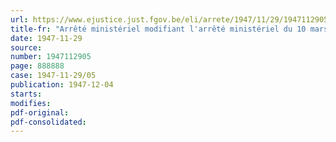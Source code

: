 ```yaml
---
url: https://www.ejustice.just.fgov.be/eli/arrete/1947/11/29/1947112905/justel
title-fr: "Arrêté ministériel modifiant l'arrêté ministériel du 10 mars 1947 fixant les prix maxima des charbons et des agglomères de houille au départ des charbonnages et des fabriques d'agglomérés, des cokes et du goudron de houille au départ des cokeries, des dérivés primaires et secondaires du goudron de houille et des dérivés des huiles légères de débenzolage du gaz au départ des usines de distillation et des briquettes de lignite, complété par l'arrêté ministériel du 28 avril 1947 et modifié par les arrêtés ministériels des 12 mai, 30 juin et 30 octobre 1947"
date: 1947-11-29
source:
number: 1947112905
page: 888888
case: 1947-11-29/05
publication: 1947-12-04
starts:
modifies:
pdf-original:
pdf-consolidated:
---
```



